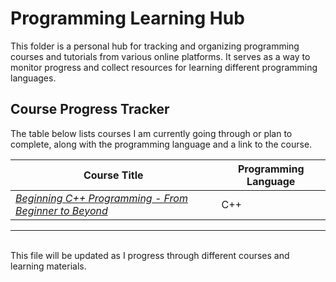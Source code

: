 # Programming Learning Hub

This folder is a personal hub for tracking and organizing programming courses and tutorials from various online platforms. It serves as a way to monitor progress and collect resources for learning different programming languages.

## Course Progress Tracker

The table below lists courses I am currently going through or plan to complete, along with the programming language and a link to the course.

| Course Title           | Programming Language |
|------------------------|----------------------|
| <i>[Beginning C++ Programming - From Beginner to Beyond](https://www.udemy.com/course/beginning-c-plus-plus-programming/?couponCode=ST17MT91224B) </i>| C++          | 

---

<br/>
This file will be updated as I progress through different courses and learning materials.